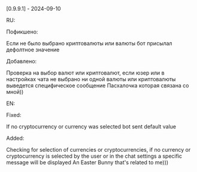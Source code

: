 [0.9.9.1] - 2024-09-10

RU:

Пофикшено:

Если не было выбрано криптовалюты или валюты бот присылал дефолтное значение

Добавлено:

Проверка на выбор валют или криптовалют, если юзер или в настройках чата не выбрано ни одной валюты или криптовалюты выведется специфическое сообщение
Пасхалочка которая связана со мной))

EN:

Fixed:

If no cryptocurrency or currency was selected bot sent default value

Added:

Checking for selection of currencies or cryptocurrencies, if no currency or cryptocurrency is selected by the user or in the chat settings a specific message will be displayed
An Easter Bunny that's related to me)))